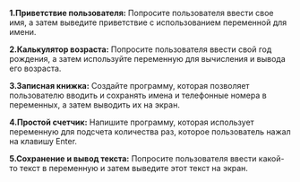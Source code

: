 **1.Приветствие пользователя:**
Попросите пользователя ввести свое имя, а затем выведите приветствие с использованием переменной для имени.



**2.Калькулятор возраста:**
Попросите пользователя ввести свой год рождения, а затем используйте переменную для вычисления и вывода его возраста.


**3.Записная книжка:**
Создайте программу, которая позволяет пользователю вводить и сохранять имена и телефонные номера в переменных, а затем выводить их на экран.


**4.Простой счетчик:**
Напишите программу, которая использует переменную для подсчета количества раз, которое пользователь нажал на клавишу Enter.


**5.Сохранение и вывод текста:**
Попросите пользователя ввести какой-то текст в переменную и затем выведите этот текст на экран.
